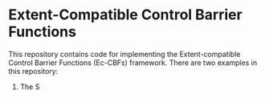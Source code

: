 # Extent-Compatible Control Barrier Functions

This repository contains code for implementing the Extent-compatible Control Barrier Functions (Ec-CBFs) framework. There are two examples in this repository:

1. The S
